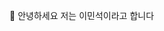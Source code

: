 👋 안녕하세요 저는 이민석이라고 합니다

<!---
minseokLee-peace/minseokLee-peace is a ✨ special ✨ repository because its `README.md` (this file) appears on your GitHub profile.
You can click the Preview link to take a look at your changes.
--->
